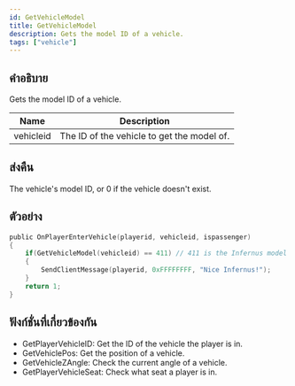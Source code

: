 ```yaml
---
id: GetVehicleModel
title: GetVehicleModel
description: Gets the model ID of a vehicle.
tags: ["vehicle"]
---
```


## คำอธิบาย

Gets the model ID of a vehicle.

| Name      | Description                                |
| --------- | ------------------------------------------ |
| vehicleid | The ID of the vehicle to get the model of. |

## ส่งคืน

The vehicle's model ID, or 0 if the vehicle doesn't exist.

## ตัวอย่าง

```c
public OnPlayerEnterVehicle(playerid, vehicleid, ispassenger)
{
    if(GetVehicleModel(vehicleid) == 411) // 411 is the Infernus model
    {
        SendClientMessage(playerid, 0xFFFFFFFF, "Nice Infernus!");
    }
    return 1;
}
```

## ฟังก์ชั่นที่เกี่ยวข้องกัน

- GetPlayerVehicleID: Get the ID of the vehicle the player is in.
- GetVehiclePos: Get the position of a vehicle.
- GetVehicleZAngle: Check the current angle of a vehicle.
- GetPlayerVehicleSeat: Check what seat a player is in.
